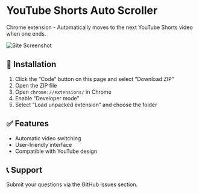 # YouTube Shorts Auto Scroller

Chrome extension - Automatically moves to the next YouTube Shorts video when one ends.

![Site Screenshot](https://i.imgur.com/sPuI8DL.png)


## 🚀 Installation
1. Click the “Code” button on this page and select “Download ZIP”
2. Open the ZIP file
3. Open `chrome://extensions/` in Chrome
4. Enable “Developer mode”
5. Select “Load unpacked extension” and choose the folder

## ✅ Features
- Automatic video switching
- User-friendly interface
- Compatible with YouTube design

## 📞 Support
Submit your questions via the GitHub Issues section.
